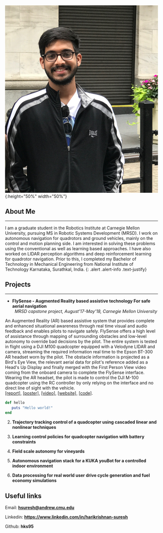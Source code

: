 ![Image](/assets/dp.JPG){:height="50%" width="50%"}

## About Me
------

I am a graduate student in the Robotics Institute at Carnegie Mellon University, pursuing MS in Robotic Systems Development (MRSD). I work on autonomous navigation for quadrotors and ground vehicles, mainly on the control and motion planning side. I am interested in solving these problems using the conventional as well as learning based approaches. I have also worked on LIDAR perception algorithms and deep reinforcement learning for quadrotor navigation. Prior to this, I completed my Bachelor of Technology in Mechanical Engineering from National Institute of Technology Karnataka, Surathkal, India.
{: .alert .alert-info .text-justify} 

## Projects
------

* **FlySense - Augmented Reality based assistive technology For safe aerial navigation**  
&nbsp;&nbsp;*MRSD capstone project, August'17-May'18, Carnegie Mellon University*

An Augmented Reality (AR) based assistive system that provides complete and enhanced situational awareness through real time visual and audio feedback and enables pilots to navigate safely. FlySense offers a high level of assistance through mapping of surrounding obstacles and low-level autonomy to override bad decisions by the pilot. The entire system is tested in flight using a DJI M100 quadcopter equipped with a Velodyne LIDAR and camera, streaming the required information real time to the Epson BT-300 AR headset worn by the pilot. The obstacle information is projected as a Bird's Eye View, the relevant aerial data for pilot's reference added as a Head's Up Display and finally merged with the First Person View video coming from the onboard camera to complete the FlySense interface. Wearing the AR headset, the pilot is made to control the DJI M-100 quadcopter using the RC controller by only relying on the interface and no direct line of sight with the vehicle.     
[[report]](/assets/TeamC_FinalReport.pdf), [[poster]](/assets/TeamC_Poster.pdf), [[video]](https://youtu.be/h-aslf8awWk), [[website]](https://mrsdprojects.ri.cmu.edu/2017teamc/), [[code]](https://github.com/hks95/flysense_sensing/tree/master).   
```ruby
def hello
   puts "Hello world!"
end
```

2. **Trajectory tracking control of a quadcopter using cascaded linear and nonlinear techniques**

3. **Learning control policies for quadcopter navigation with battery constraints**

4. **Field scale autonomy for vineyards**

5. **Autonomous navigation stack for a KUKA youBot for a controlled indoor environment**

6. **Data processing for real world user drive cycle generation and fuel economy simulations**

## Useful links

Email: **hsuresh@andrew.cmu.edu** 

Linkedin: **https://www.linkedin.com/in/harikrishnan-suresh**

Github: **hks95**

